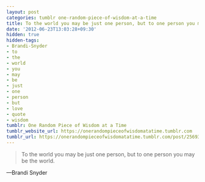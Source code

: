 ```yaml
---
layout: post
categories: tumblr one-random-piece-of-wisdom-at-a-time
title: To the world you may be just one person, but to one person you may be the world.
date: '2012-06-23T13:03:28+09:30'
hidden: true
hidden-tags:
- Brandi-Snyder
- to
- the
- world
- you
- may
- be
- just
- one
- person
- but
- love
- quote
- wisdom
tumblr: One Random Piece of Wisdom at a Time
tumblr_website_url: https://onerandompieceofwisdomatatime.tumblr.com
tumblr_url: https://onerandompieceofwisdomatatime.tumblr.com/post/25693942045/to-the-world-you-may-be-just-one-person-but-to
---
```

> To the world you may be just one person, but to one person you may be the world.

—Brandi Snyder&nbsp;

